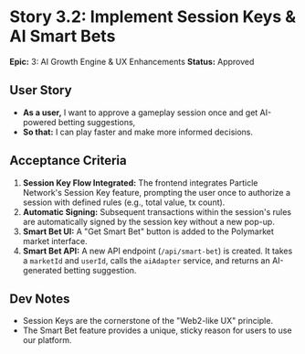 # Story 3.2: Implement Session Keys & AI Smart Bets

**Epic:** 3: AI Growth Engine & UX Enhancements
**Status:** Approved

## User Story
- **As a user,** I want to approve a gameplay session once and get AI-powered betting suggestions,
- **So that:** I can play faster and make more informed decisions.

## Acceptance Criteria
1.  **Session Key Flow Integrated:** The frontend integrates Particle Network's Session Key feature, prompting the user once to authorize a session with defined rules (e.g., total value, tx count).
2.  **Automatic Signing:** Subsequent transactions within the session's rules are automatically signed by the session key without a new pop-up.
3.  **Smart Bet UI:** A "Get Smart Bet" button is added to the Polymarket market interface.
4.  **Smart Bet API:** A new API endpoint (`/api/smart-bet`) is created. It takes a `marketId` and `userId`, calls the `aiAdapter` service, and returns an AI-generated betting suggestion.

## Dev Notes
- Session Keys are the cornerstone of the "Web2-like UX" principle.
- The Smart Bet feature provides a unique, sticky reason for users to use our platform.
